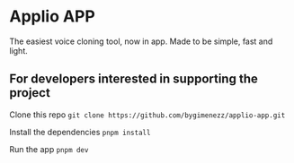 # Applio APP
The easiest voice cloning tool, now in app. Made to be simple, fast and light.

## For developers interested in supporting the project
Clone this repo
`git clone https://github.com/bygimenezz/applio-app.git`

Install the dependencies
`pnpm install`

Run the app
`pnpm dev`
